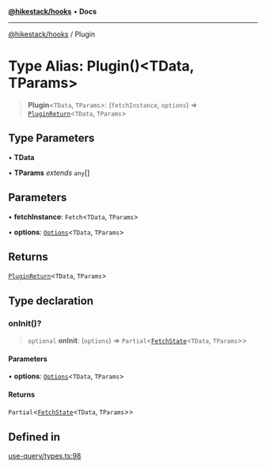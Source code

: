 [**@hikestack/hooks**](/official/reference/hooks/index.md) • **Docs**

***

[@hikestack/hooks](/official/reference/hooks/globals.md) / Plugin

# Type Alias: Plugin()\<TData, TParams\>

> **Plugin**\<`TData`, `TParams`\>: (`fetchInstance`, `options`) => [`PluginReturn`](/official/reference/hooks/interfaces/PluginReturn.md)\<`TData`, `TParams`\>

## Type Parameters

• **TData**

• **TParams** *extends* `any`[]

## Parameters

• **fetchInstance**: `Fetch`\<`TData`, `TParams`\>

• **options**: [`Options`](/official/reference/hooks/interfaces/Options.md)\<`TData`, `TParams`\>

## Returns

[`PluginReturn`](/official/reference/hooks/interfaces/PluginReturn.md)\<`TData`, `TParams`\>

## Type declaration

### onInit()?

> `optional` **onInit**: (`options`) => `Partial`\<[`FetchState`](/official/reference/hooks/interfaces/FetchState.md)\<`TData`, `TParams`\>\>

#### Parameters

• **options**: [`Options`](/official/reference/hooks/interfaces/Options.md)\<`TData`, `TParams`\>

#### Returns

`Partial`\<[`FetchState`](/official/reference/hooks/interfaces/FetchState.md)\<`TData`, `TParams`\>\>

## Defined in

[use-query/types.ts:98](https://github.com/hikestack/hike/blob/7acbc85d4f65b6f0fc34fe0734fa5df81c116bdd/packages/hooks/src/use-query/types.ts#L98)
